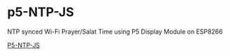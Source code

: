 # p5-NTP-JS
NTP synced Wi-Fi Prayer/Salat Time using P5 Display Module on ESP8266

[P5-NTP-JS](https://github.com/kemploe/p5-NTP-JS/blob/main/images/2024-09-27_005118.png)

